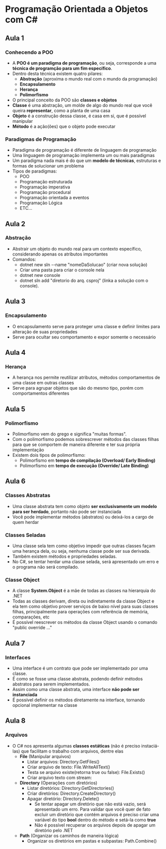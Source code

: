 # Programação Orientada a Objetos com C#

## Aula 1

### Conhecendo a POO
+ A **POO é um paradigma de programação**, ou seja, corresponde a uma **técnica de programção para um fim específico**.
+ Dentro desta técnica existem quatro pilares:
  + **Abstração** (aproxima o mundo real com o mundo da programação)
  + **Encapsulamento** 
  + **Herança**
  + **Polimorfismo**
+ O principal conceito da POO são **classes e objetos**
+ **Classe** é uma abstração, um molde de algo do mundo real que você queira **representar**, como a planta de uma casa
+ **Objeto** é a construção dessa classe, é casa em si, que é possível manipular
+ **Método** é a ação(ões) que o objeto pode executar

### Paradigmas de Programação
+ Paradigma de programação é diferente de linguagem de programação
+ Uma linguagem de programação implementa um ou mais paradigmas
+ Um paradigma nada mais é do que um **modelo de técnicas**, estruturas e formas de solucionar um problema
+ Tipos de paradigmas:
  + POO
  + Programação estruturada
  + Programação imperativa
  + Programação procedural
  + Programação orientada a eventos
  + Programação Lógica
  + ETC...

## Aula 2
### Abstração
+ Abstrair um objeto do mundo real para um contexto específico, considerando apenas os atributos importantes
+ Comandos: 
  + dotnet new sln --name "nomeDaSolucao" (criar nova solução)
  + Criar uma pasta para criar o console nela
  + dotnet new console
  + dotnet sln add "diretorio do arq. csproj" (linka a solução com o console).
  
## Aula 3
### Encapsulamento
+ O encapsulamento serve para proteger uma classe e definir limites para alteração de suas propriedades
+ Serve para ocultar seu comportamento e expor somente o necessário
  
## Aula 4
### Herança
+ A herança nos permite reutilizar atributos, métodos  comportamentos de uma classe em outras classes
+ Serve para agrupar objetos que são do mesmo tipo, porém com comportamentos diferentes

## Aula 5
### Polimorfismo
+ Polimorfismo vem do grego e significa "muitas formas".
+ Com o polimorfismo podemos sobrescrever métodos das classes filhas para que se comportem de maneira diferente e ter sua própria implementação
+ Existem dois tipos de polimorfismo:
  + Polimorfismo em **tempo de compilação (Overload/ Early Binding)**
  + Polimorfismo em **tempo de execução (Override/ Late Binding)**

## Aula 6
### Classes Abstratas
+ Uma classe abstrata tem como objeto **ser exclusivamente um modelo para ser herdado**, portanto não pode ser instanciada
+ Você pode implementar métodos (abstratos) ou deixá-los a cargo de quem herdar

### Classes Seladas
+ Uma classe sela tem como objetivo impedir que outras classes façam uma herança dela, ou seja, nenhuma classe pode ser sua derivada.
+ Também existem métodos e propriedades seladas.
+ No C#, se tentar herdar uma classe selada, será apresentado um erro e o programa não será compilado.

### Classe Object
+ A classe **System.Object** é a mãe de todas as classes na hierarquia do .NET
+ Todas as classes derivam, direta ou indiretamente da classe Object e ela tem como objetivo prover serviços de baixo nível para suas classes filhas, principalmente para operações com referência de memória, comparações, etc
+ É possível reescrever os métodos da classe Object usando o comando "public override ..."

## Aula 7
### Interfaces
+ Uma interface é um contrato que pode ser implementado por uma classe.
+ É como se fosse uma classe abstrata, podendo definir métodos abstratos para serem implementados.
+ Assim como uma classe abstrata, uma interface **não pode ser instanciada**
+ É possível definir os métodos diretamente na interface, tornando opcional implementar na classe

## Aula 8
### Arquivos
+ O C# nos apresenta algumas **classes estáticas** (não é preciso instaciá-las) que facilitam o trabalho com arquivos, dentre elas
  + **File** (Manipular arquivos)
    + Listar arquivos: Directory.GetFiles()
    + Criar arquivo de texto: File.WriteAllText()
    + Testa se arquivo existe(retorna true ou false): File.Exists()
    + Criar arquivo texto com stream:
  + **Directory** (Operações com diretórios)
    + Listar diretórios: Directory.GetDirectories()
    + Criar diretórios: Directory.CreateDirectory()
    + Apagar diretório: Directory.Delete()
      + Se tentar apagar um diretório que não está vazio, será apresentado um erro. Para validar que você quer de fato excluir um diretório que contém arquivos é preciso criar uma variável do tipo **bool** dentro do método e setá-la como **true**
      + Nâo é possível recuperar os arquivos depois de apagar um diretório pelo .NET
  + **Path** (Organizar os caminhos de maneira lógica)
    + Organizar os diretórios em pastas e subpastas: Path.Combine()
